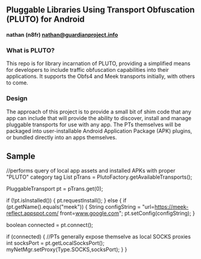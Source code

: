 ## Pluggable Libraries Using Transport Obfuscation (PLUTO) for Android
#### nathan (n8fr) nathan@guardianproject.info

### What is PLUTO?

This repo is for library incarnation of PLUTO, providing a simplified means for developers to include traffic obfuscation capabilities into their applications. It supports the Obfs4 and Meek transports initially, with others to come.

### Design

The approach of this project is to provide a small bit of shim code that any app can include that will provide the ability to discover, install and manage pluggable transports for use with any app. The PTs themselves will be packaged into user-installable Android Application Package (APK) plugins, or bundled directly into an apps themselves.

## Sample

//performs query of local app assets and installed APKs with proper "PLUTO" category tag
List<PluggableTransport> pTrans = PlutoFactory.getAvailableTransports();

PluggableTransport pt = pTrans.get(0);

if (!pt.isInstalled())
{
	pt.requestInstall();
}
else
{
   if (pt.getName().equals("meek"))
   {
	String configString = "url=https://meek-reflect.appspot.com/ front=www.google.com";
	pt.setConfig(configString);
   }

   boolean connected = pt.connect();

   if (connected)
   {
	//PTs generally expose themselve as local SOCKS proxies
	int socksPort = pt.getLocalSocksPort();
	myNetMgr.setProxy(Type.SOCKS,socksPort);
   }
}


